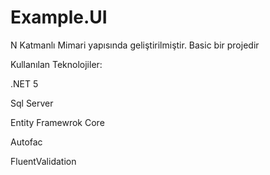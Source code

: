 # Example.UI

N Katmanlı Mimari yapısında geliştirilmiştir. Basic bir projedir

Kullanılan Teknolojiler:

.NET 5

Sql Server

Entity Framewrok Core

Autofac

FluentValidation
